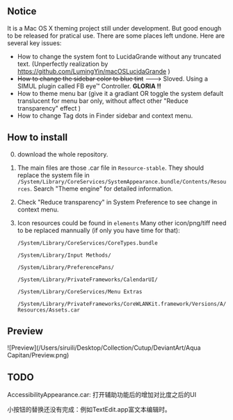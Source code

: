 ## Notice
It is a Mac OS X theming project still under development. But good enough to be released for pratical use. There are  some places left undone. Here are several key issues:

* How to change the system font to LucidaGrande without any truncated text. (Unperfectly realization by  https://github.com/LumingYin/macOSLucidaGrande )
* ~~How to change the sidebar color to blue tint~~ ---> Sloved. Using a SIMUL plugin called FB eye™ Controller. **GLORIA !!**
* How to theme menu bar (give it a gradiant OR toggle the system default translucent for menu bar only, without affect other "Reduce transparency" effect )
* How to change Tag dots in Finder sidebar and context menu.



## How to install
0. download the whole repository.
1. The main files are those .car file in  `Resource-stable`. They should replace the system file in `/System/Library/CoreServices/SystemAppearance.bundle/Contents/Resources`. Search "Theme engine" for detailed information.
2. Check "Reduce transparency" in System Preference to see change in context menu.


3. Icon resources could be found in `elements`
   Many other icon/png/tiff need to be replaced mannually (if only you have time for that):

   `/System/Library/CoreServices/CoreTypes.bundle`

   `/System/Library/Input Methods/`

   `/System/Library/PreferencePans/`

   `/System/Library/PrivateFrameworks/CalendarUI/`

   `/System/Library/CoreServices/Menu Extras`

   `/System/Library/PrivateFrameworks/CoreWLANKit.framework/Versions/A/Resources/Assets.car`


## Preview

![Preview](/Users/siruili/Desktop/Collection/Cutup/DeviantArt/Aqua Capitan/Preview.png)



## TODO

AccessibilityAppearance.car: 打开辅助功能后的增加对比度之后的UI

小按钮的替换还没有完成：例如TextEdit.app富文本编辑时。